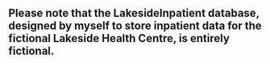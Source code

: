 ## Please note that the LakesideInpatient database, designed by myself to store inpatient data for the fictional Lakeside Health Centre, is entirely fictional. 

